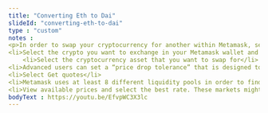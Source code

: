 ```yaml
--- 
title: "Converting Eth to Dai"
slideId: "converting-eth-to-dai"
type : "custom"     
notes : 
<p>In order to swap your cryptocurrency for another within Metamask, select the swap option from the home screen.
<li>Select the crypto you want to exchange in your Metamask wallet and enter the amount that you want to swap</li> 
    <li>Select the cryptocurrency asset that you want to swap for</li>
<li>Advanced users can set a “price drop tolerance” that is designed to make sure that your exchange won’t occur if the price changes rapidly. There are different thresholds for this setting</li>
<li>Select Get quotes</li> 
<li>Metamask uses at least 8 different liquidity pools in order to find your the best price for your trade</li>
<li>View available prices and select the best rate. These markets might differ slightly in price, but they are usually within the close price range.</li></p>
bodyText : https://youtu.be/EfvpWC3X3lc
---
```

